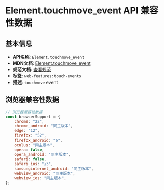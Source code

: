 # Element.touchmove_event API 兼容性数据

## 基本信息

- **API名称**: `Element.touchmove_event`
- **MDN文档**: [Element.touchmove_event](https://developer.mozilla.org/docs/Web/API/Element/touchmove_event)
- **规范文档**: [查看规范](https://w3c.github.io/touch-events/#event-touchmove,https://w3c.github.io/touch-events/#dom-globaleventhandlers-ontouchmove)
- **标签**: `web-features:touch-events`
- **描述**: `touchmove` event

## 浏览器兼容性数据

```javascript
// 浏览器兼容性数据
const browserSupport = {
    chrome: "22",
    chrome_android: "同主版本",
    edge: "12",
    firefox: "52",
    firefox_android: "6",
    oculus: "同主版本",
    opera: false,
    opera_android: "同主版本",
    safari: false,
    safari_ios: "≤3",
    samsunginternet_android: "同主版本",
    webview_android: "同主版本",
    webview_ios: "同主版本",
};

```

